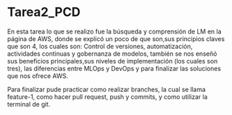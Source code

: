 # Tarea2_PCD

En esta tarea lo que se realizo fue la búsqueda y comprensión de LM en la página de AWS, donde se explicó un poco de que son,sus principios claves que son 4, los cuales son: Control de versiones, automatización, actividades continuas y gobernanza de modelos, también se nos enseñó sus beneficios principales,sus niveles de implementación (los cuales son tres), las diferencias entre MLOps y DevOps y para finalizar las soluciones que nos ofrece AWS.

Para finalizar pude practicar como realizar branches, la cual se llama feature-1, como hacer pull request, push y commits, y como utilizar la terminal de git.